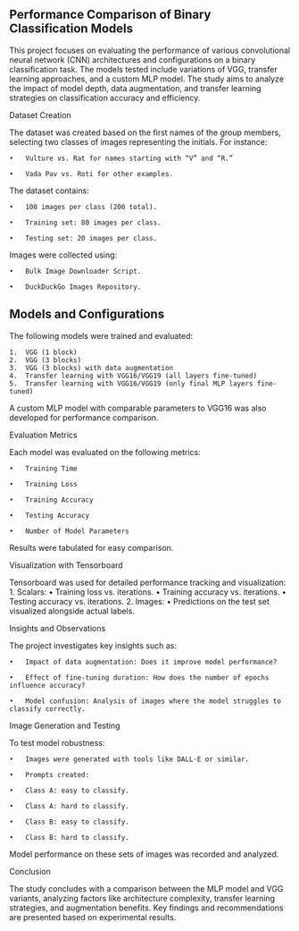 ## Performance Comparison of Binary Classification Models

This project focuses on evaluating the performance of various convolutional neural network (CNN) architectures and configurations on a binary classification task. The models tested include variations of VGG, transfer learning approaches, and a custom MLP model. The study aims to analyze the impact of model depth, data augmentation, and transfer learning strategies on classification accuracy and efficiency.

Dataset Creation

The dataset was created based on the first names of the group members, selecting two classes of images representing the initials. For instance:

	•	Vulture vs. Rat for names starting with “V” and “R.”
 
	•	Vada Pav vs. Roti for other examples.

The dataset contains:

	•	100 images per class (200 total).
 
	•	Training set: 80 images per class.
 
	•	Testing set: 20 images per class.

Images were collected using:

	•	Bulk Image Downloader Script.
 
	•	DuckDuckGo Images Repository.

## Models and Configurations

The following models were trained and evaluated:

	1.	VGG (1 block)
	2.	VGG (3 blocks)
	3.	VGG (3 blocks) with data augmentation
	4.	Transfer learning with VGG16/VGG19 (all layers fine-tuned)
	5.	Transfer learning with VGG16/VGG19 (only final MLP layers fine-tuned)

A custom MLP model with comparable parameters to VGG16 was also developed for performance comparison.

Evaluation Metrics

Each model was evaluated on the following metrics:

	•	Training Time
 
	•	Training Loss
 
	•	Training Accuracy
 
	•	Testing Accuracy
 
	•	Number of Model Parameters

Results were tabulated for easy comparison.

Visualization with Tensorboard

Tensorboard was used for detailed performance tracking and visualization:
	1.	Scalars:
	•	Training loss vs. iterations.
	•	Training accuracy vs. iterations.
	•	Testing accuracy vs. iterations.
	2.	Images:
	•	Predictions on the test set visualized alongside actual labels.

Insights and Observations

The project investigates key insights such as:

	•	Impact of data augmentation: Does it improve model performance?
 
	•	Effect of fine-tuning duration: How does the number of epochs influence accuracy?
 
	•	Model confusion: Analysis of images where the model struggles to classify correctly.
 

Image Generation and Testing

To test model robustness:

	•	Images were generated with tools like DALL·E or similar.
 
	•	Prompts created:
 
	•	Class A: easy to classify.
 
	•	Class A: hard to classify.
 
	•	Class B: easy to classify.
 
	•	Class B: hard to classify.

Model performance on these sets of images was recorded and analyzed.

Conclusion

The study concludes with a comparison between the MLP model and VGG variants, analyzing factors like architecture complexity, transfer learning strategies, and augmentation benefits. Key findings and recommendations are presented based on experimental results.
